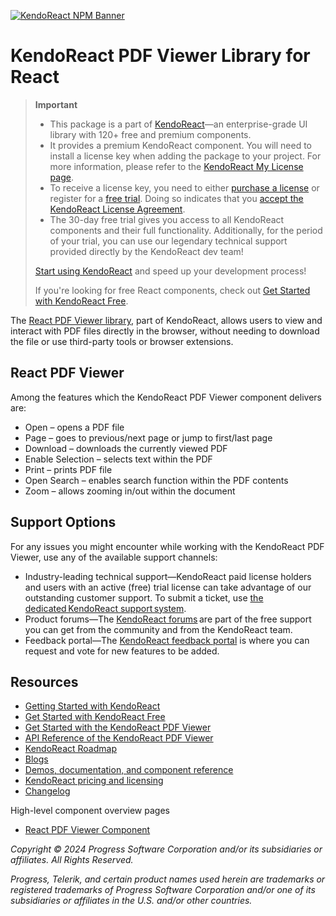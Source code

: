 [![KendoReact NPM Banner](https://raw.githubusercontent.com/telerik/kendo-react/master/images/kendoreact-github-banner.png)](https://www.telerik.com/kendo-react-ui/components/free?utm_medium=referral&utm_source=npm&utm_campaign=kendo-ui-react-trial-npm-pdfviewer&utm_content=banner)

# KendoReact PDF Viewer Library for React

> **Important**
>
> -   This package is а part of [KendoReact](https://www.telerik.com/kendo-react-ui?utm_medium=referral&utm_source=npm&utm_campaign=kendo-ui-react-trial-npm-pdfviewer)&mdash;an enterprise-grade UI library with 120+ free and premium components.
> -   It provides a premium KendoReact component. You will need to install a license key when adding the package to your project. For more information, please refer to the [KendoReact My License page](https://www.telerik.com/kendo-react-ui/components/my-license/?utm_medium=referral&utm_source=npm&utm_campaign=kendo-ui-react-trial-npm-pdfviewer).
> -   To receive a license key, you need to either [purchase a license](https://www.telerik.com/kendo-react-ui/pricing?utm_medium=referral&utm_source=npm&utm_campaign=kendo-ui-react-trial-npm-pdfviewer) or register for a [free trial](https://www.telerik.com/try/kendo-react-ui?utm_medium=referral&utm_source=npm&utm_campaign=kendo-ui-react-trial-npm-pdfviewer). Doing so indicates that you [accept the KendoReact License Agreement](https://www.telerik.com/purchase/license-agreement/progress-kendoreact?utm_medium=referral&utm_source=npm&utm_campaign=kendo-ui-react-trial-npm-pdfviewer).
> -   The 30-day free trial gives you access to all KendoReact components and their full functionality. Additionally, for the period of your trial, you can use our legendary technical support provided directly by the KendoReact dev team!
>
> [Start using KendoReact](https://www.telerik.com/try/kendo-react-ui?utm_medium=referral&utm_source=npm&utm_campaign=kendo-ui-react-trial-npm-pdfviewer) and speed up your development process!
>
> If you're looking for free React components, check out [Get Started with KendoReact Free](https://www.telerik.com/kendo-react-ui/components/free).

The [React PDF Viewer library](https://www.telerik.com/kendo-react-ui/pdfviewer), part of KendoReact, allows users to view and interact with PDF files directly in the browser, without needing to download the file or use third-party tools or browser extensions.

## React PDF Viewer

Among the features which the KendoReact PDF Viewer component delivers are:

-   Open – opens a PDF file
-   Page – goes to previous/next page or jump to first/last page
-   Download – downloads the currently viewed PDF
-   Enable Selection – selects text within the PDF
-   Print – prints PDF file
-   Open Search – enables search function within the PDF contents
-   Zoom – allows zooming in/out within the document

## Support Options

For any issues you might encounter while working with the KendoReact PDF Viewer, use any of the available support channels:

-   Industry-leading technical support&mdash;KendoReact paid license holders and users with an active (free) trial license can take advantage of our outstanding customer support. To submit a ticket, use [the dedicated KendoReact support system](https://www.telerik.com/account/support-center/contact-us/technical-support?utm_medium=referral&utm_source=npm&utm_campaign=kendo-ui-react-trial-npm-listview).
-   Product forums&mdash;The [KendoReact forums](https://www.telerik.com/forums/kendo-ui-react?utm_medium=referral&utm_source=npm&utm_campaign=kendo-ui-react-trial-npm-listview) are part of the free support you can get from the community and from the KendoReact team.
-   Feedback portal&mdash;The [KendoReact feedback portal](https://feedback.telerik.com/kendo-react-ui?utm_medium=referral&utm_source=npm&utm_campaign=kendo-ui-react-trial-npm-pdfviewer) is where you can request and vote for new features to be added.

## Resources

-   [Getting Started with KendoReact](https://www.telerik.com/kendo-react-ui/components/getting-started/?utm_medium=referral&utm_source=npm&utm_campaign=kendo-ui-react-trial-npm-pdfviewer)
-   [Get Started with KendoReact Free](https://www.telerik.com/kendo-react-ui/components/free)
-   [Get Started with the KendoReact PDF Viewer](https://www.telerik.com/kendo-react-ui/components/pdfviewer/?utm_medium=referral&utm_source=npm&utm_campaign=kendo-ui-react-trial-npm-pdfviewer)
-   [API Reference of the KendoReact PDF Viewer](https://www.telerik.com/kendo-react-ui/components/pdfviewer/api/?utm_medium=referral&utm_source=npm&utm_campaign=kendo-ui-react-trial-npm-pdfviewer)
-   [KendoReact Roadmap](https://www.telerik.com/support/whats-new/kendo-react-ui/roadmap?utm_medium=referral&utm_source=npm&utm_campaign=kendo-ui-react-trial-npm-pdfviewer)
-   [Blogs](https://www.telerik.com/blogs/tag/kendoreact?utm_medium=referral&utm_source=npm&utm_campaign=kendo-ui-react-trial-npm-pdfviewer)
-   [Demos, documentation, and component reference](https://www.telerik.com/kendo-react-ui/components/?utm_medium=referral&utm_source=npm&utm_campaign=kendo-ui-react-trial-npm-pdfviewer)
-   [KendoReact pricing and licensing](https://www.telerik.com/kendo-react-ui/pricing?utm_medium=referral&utm_source=npm&utm_campaign=kendo-ui-react-trial-npm-pdfviewer)
-   [Changelog](https://www.telerik.com/kendo-react-ui/components/changelogs/ui-for-react/?utm_medium=referral&utm_source=npm&utm_campaign=kendo-ui-react-trial-npm-pdfviewer)

High-level component overview pages

-   [React PDF Viewer Component](https://www.telerik.com/kendo-react-ui/pdfviewer)

_Copyright © 2024 Progress Software Corporation and/or its subsidiaries or affiliates. All Rights Reserved._

_Progress, Telerik, and certain product names used herein are trademarks or registered trademarks of Progress Software Corporation and/or one of its subsidiaries or affiliates in the U.S. and/or other countries._
